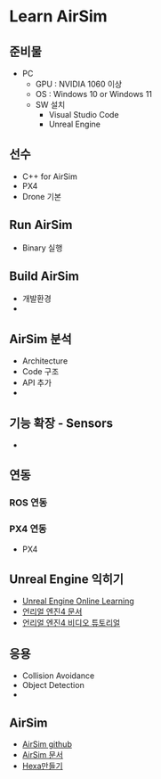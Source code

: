 # Learn AirSim
## 준비물
* PC
  * GPU : NVIDIA 1060 이상
  * OS : Windows 10 or Windows 11
  * SW 설치
    * Visual Studio Code
    * Unreal Engine
## 선수
* C++ for AirSim
* PX4
* Drone 기본
## Run AirSim
* Binary 실행
## Build AirSim
* 개발환경
* 

## AirSim 분석
* Architecture
* Code 구조
* API 추가
* 
## 기능 확장 - Sensors
* 

## 연동
### ROS 연동
### PX4 연동
* PX4
## Unreal Engine 익히기
 * [Unreal Engine Online Learning](https://academy.unrealengine.com/)
 * [언리얼 엔진4 문서](http://api.unrealengine.com/KOR/)
 * [언리얼 엔진4 비디오 튜토리얼](https://cafe.naver.com/unrealenginekr/735)

## 응용
* Collision Avoidance
* Object Detection
* 
## AirSim 
 * [AirSim github](https://github.com/Microsoft/AirSim)
 * [AirSim 문서](https://microsoft.github.io/AirSim/)
 * [Hexa만들기](https://github.com/Microsoft/AirSim/wiki/hexacopter) 
